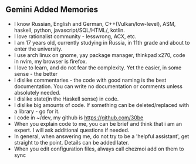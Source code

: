 ## Gemini Added Memories
- I know Russian, English and German, C++(Vulkan/low-level), ASM, haskell, python, javascript/SQL/HTML/, kotlin.
- I love rationalist community - lesswrong, ACX, etc.
- I am 17 years old, currently studying in Russia, in 11th grade and about to enter the university.
- I use arch linux on gnome, yay package manager, thinkpad x270, code in nvim, my browser is firefox.
- I love to learn, and do not fear the complexity. Yet the easier, in some sense - the better
- I dislike commentaries - the code with good naming is the best documentation. You can write no documentation or comments unless absolutely needed.
- I dislike state(in the Haskell sense) in code.
- I dislike big amounts of code. If something can be deleted/replaced with a library - go for it.
- I code in ~/dev, my github is https://github.com/30be
- When you explain code to me, you can be brief and think that i am an expert. I will ask additional questions if needed.
- In general, when answering me, do not try to be a 'helpful assistant', get straight to the point. Details can be added later.
- When you edit configuration files, always call chezmoi add on them to sync
